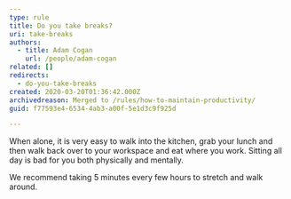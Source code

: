 ```yaml
---
type: rule
title: Do you take breaks?
uri: take-breaks
authors:
  - title: Adam Cogan
    url: /people/adam-cogan
related: []
redirects:
  - do-you-take-breaks
created: 2020-03-20T01:36:42.000Z
archivedreason: Merged to /rules/how-to-maintain-productivity/
guid: f77593e4-6534-4ab3-a00f-5e1d3c9f925d

---
```


When alone, it is very easy to walk into the kitchen, grab your lunch and then walk back over to your workspace and eat where you work. Sitting all day is bad for you both physically and mentally. 

<!--endintro-->

We recommend taking 5 minutes every few hours to stretch and walk around.
